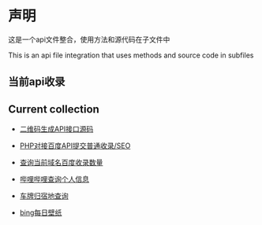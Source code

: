 
# 声明  
这是一个api文件整合，使用方法和源代码在子文件中

This is an api file integration that uses methods and source code in subfiles

## 当前api收录
## Current collection


 - [二维码生成API接口源码](./QRapi)

 - [PHP对接百度API提交普通收录/SEO](./baiduapi-submit)

 - [查询当前域名百度收录数量](./baidusite)

 - [哔哩哔哩查询个人信息](./bilibilisite)
 
 - [车牌归宿地查询](./cheapi)

  - [bing每日壁纸](./bing)

